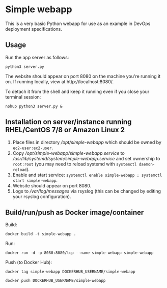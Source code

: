 # Simple webapp

This is a very basic Python webapp for use as an example in DevOps deployment specifications.

## Usage

Run the app server as follows:

    python3 server.py

The website should appear on port 8080 on the machine you're running it on. If running locally, view at http://localhost:8080/.

To detach it from the shell and keep it running even if you close your terminal session:

    nohup python3 server.py &

## Installation on server/instance running RHEL/CentOS 7/8 or Amazon Linux 2

1. Place files in directory _/opt/simple-webapp_ which should be owned by `ec2-user:ec2-user`.
1. Copy _/opt/simple-webapp/simple-webapp.service_ to _/usr/lib/systemd/system/simple-webapp.service_ and set ownership to `root:root` (you may need to reload systemd with `systemctl daemon-reload`).
1. Enable and start service: `systemctl enable simple-webapp ; systemctl start simple-webapp`.
1. Website should appear on port 8080.
1. Logs to _/var/log/messages_ via rsyslog (this can be changed by editing your rsyslog configuration).

## Build/run/push as Docker image/container

Build:

    docker build -t simple-webapp .
    
Run:

    docker run -d -p 8080:8080/tcp --name simple-webapp simple-webapp

Push (to Docker Hub):

    docker tag simple-webapp DOCKERHUB_USERNAME/simple-webapp

    docker push DOCKERHUB_USERNAME/simple-webapp
